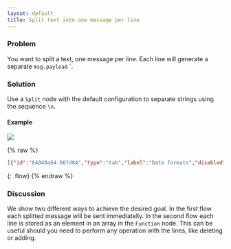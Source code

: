 ```yaml
---
layout: default
title: Split text into one message per line
---
```


### Problem

You want to split a text, one message per line. Each line will generate a separate <code class="highlighter-rouge">msg.payload</code> `.

### Solution

Use a <code class="node">Split</code> node with the default configuration to separate strings using the sequence <code class="highlighter-rouge">\n</code>.

#### Example

![](/images/basic/basic-flow-022.png)

{% raw %}
~~~json
[{"id":"64040a64.66fd84","type":"tab","label":"Data formats","disabled":false,"info":""},{"id":"c9676832.26fec8","type":"comment","z":"64040a64.66fd84","name":"Split text into one message per line","info":"","x":220,"y":60,"wires":[]},{"id":"a8cbd92f.1aa5f8","type":"split","z":"64040a64.66fd84","name":"","splt":"\\n","spltType":"str","arraySplt":1,"arraySpltType":"len","stream":false,"addname":"","x":430,"y":160,"wires":[["d28cfeff.94e57"]]},{"id":"ecba8e11.46937","type":"inject","z":"64040a64.66fd84","name":"","topic":"","payload":"","payloadType":"date","repeat":"","crontab":"","once":false,"onceDelay":0.1,"x":120,"y":160,"wires":[["6cace568.fea26c"]]},{"id":"d28cfeff.94e57","type":"debug","z":"64040a64.66fd84","name":"","active":true,"tosidebar":true,"console":false,"tostatus":false,"complete":"false","x":590,"y":160,"wires":[]},{"id":"6cace568.fea26c","type":"template","z":"64040a64.66fd84","name":"","field":"payload","fieldType":"msg","format":"text","syntax":"plain","template":"Node-RED is a programming tool for wiring together hardware devices, APIs and online services in new and interesting ways.\nIt provides a browser-based editor that makes it easy to wire together flows using the wide range of nodes in the palette that can be deployed to its runtime in a single-click.","output":"str","x":280,"y":160,"wires":[["a8cbd92f.1aa5f8"]]},{"id":"4640023e.eb7ebc","type":"inject","z":"64040a64.66fd84","name":"","topic":"","payload":"","payloadType":"str","repeat":"","crontab":"","once":false,"x":110,"y":220,"wires":[["22fa10da.65846"]]},{"id":"70a4964b.a611e8","type":"function","z":"64040a64.66fd84","name":"Split lines into an array","func":"//split input file into an array - 1 array element in each line\nvar a = msg.payload.split(\"\\n\");\n\n//shift off (drop) the first line\n//a.shift();\n\n//rejoin the rest\n//msg.payload = a.join(\"\\n\");\n\nreturn {\"payload\": a};","outputs":1,"noerr":0,"x":500,"y":220,"wires":[["658257e6.73eea8"]]},{"id":"658257e6.73eea8","type":"debug","z":"64040a64.66fd84","name":"","active":true,"tosidebar":true,"console":false,"tostatus":false,"complete":"true","x":730,"y":220,"wires":[]},{"id":"22fa10da.65846","type":"template","z":"64040a64.66fd84","name":"","field":"payload","fieldType":"msg","format":"text","syntax":"plain","template":"Node-RED is a programming tool for wiring together hardware devices, APIs and online services in new and interesting ways.\nIt provides a browser-based editor that makes it easy to wire together flows using the wide range of nodes in the palette that can be deployed to its runtime in a single-click.","output":"str","x":280,"y":220,"wires":[["70a4964b.a611e8"]]}]
~~~
{: .flow}
{% endraw %}

### Discussion

We show two different ways to achieve the desired goal. In the first flow each splitted message will be sent immediatelly. 
In the second flow each line is stored as an element in an array in the <code class="node">Function</code> node. This can be useful should you need to perform any operation with the lines, like deleting or adding.

